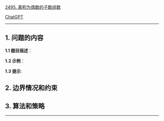 [2495. 乘积为偶数的子数组数](https://leetcode.cn/problems/number-of-subarrays-having-even-product)

[ChatGPT](chat.openai.com)

---

## 1. 问题的内容
**1.1 题目描述**：

**1.2 示例**：

**1.3 提示**:

## 2. 边界情况和约束


## 3. 算法和策略

---

